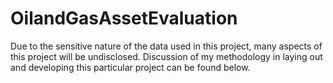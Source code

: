 # OilandGasAssetEvaluation

Due to the sensitive nature of the data used in this project, many aspects of this project will be undisclosed. Discussion of my methodology in laying out and developing this particular project can be found below.
